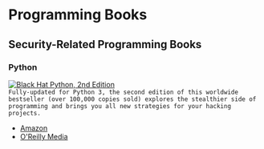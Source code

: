 # Programming Books  

## Security-Related Programming Books  

### Python

<a href="https://amzn.to/4hdOhty"><img src="../images/books/black-hat-python-2nd-edition.jpg" alt="Black Hat Python, 2nd Edition" /></a>  
`Fully-updated for Python 3, the second edition of this worldwide bestseller (over 100,000 copies sold) explores the stealthier side of programming and brings you all new strategies for your hacking projects.`  
- [Amazon](https://amzn.to/4hdOhty)  
- [O'Reilly Media](https://www.oreilly.com/library/view/black-hat-python/9781098128906/)

